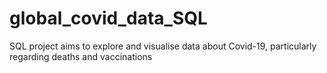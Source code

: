 # global_covid_data_SQL
SQL project aims to explore and visualise data about Covid-19, particularly regarding deaths and vaccinations
